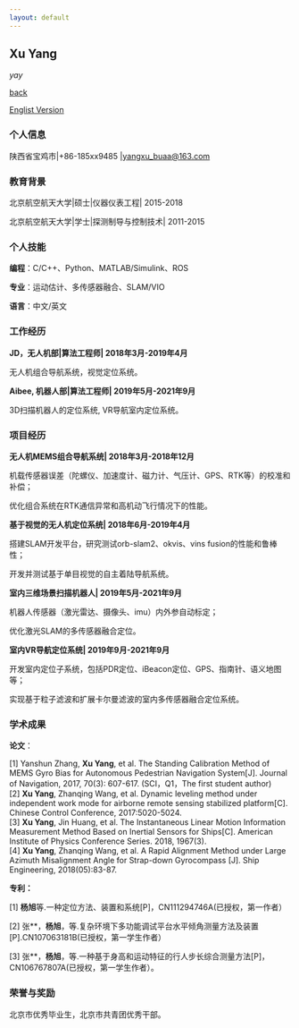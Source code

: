 ```yaml
---
layout: default
---
```


## Xu Yang

_yay_

[back](./)

[Englist Version](https://poplar1993.github.io/)

### 个人信息

陕西省宝鸡市|+86-185xx9485 |yangxu_buaa@163.com

### 教育背景

北京航空航天大学|硕士|仪器仪表工程| 2015-2018

北京航空航天大学|学士|探测制导与控制技术| 2011-2015

### 个人技能

**编程**：C/C++、Python、MATLAB/Simulink、ROS

**专业**：运动估计、多传感器融合、SLAM/VIO

**语言**：中文/英文

### 工作经历

**JD，无人机部|算法工程师| 2018年3月-2019年4月**

无人机组合导航系统，视觉定位系统。

**Aibee, 机器人部|算法工程师| 2019年5月-2021年9月**

3D扫描机器人的定位系统, VR导航室内定位系统。

### 项目经历

**无人机MEMS组合导航系统| 2018年3月-2018年12月**

机载传感器误差（陀螺仪、加速度计、磁力计、气压计、GPS、RTK等）的校准和补偿；

优化组合系统在RTK通信异常和高机动飞行情况下的性能。

**基于视觉的无人机定位系统| 2018年6月-2019年4月**

搭建SLAM开发平台，研究测试orb-slam2、okvis、vins fusion的性能和鲁棒性；

开发并测试基于单目视觉的自主着陆导航系统。

**室内三维场景扫描机器人| 2019年5月-2021年9月**

机器人传感器（激光雷达、摄像头、imu）内外参自动标定；

优化激光SLAM的多传感器融合定位。

**室内VR导航定位系统| 2019年9月-2021年9月**

开发室内定位子系统，包括PDR定位、iBeacon定位、GPS、指南针、语义地图等；

实现基于粒子滤波和扩展卡尔曼滤波的室内多传感器融合定位系统。

### 学术成果

**论文**：

[1]	Yanshun Zhang, **Xu Yang**, et al. The Standing Calibration Method of MEMS Gyro Bias for Autonomous Pedestrian Navigation System[J]. Journal of Navigation, 2017, 70(3): 607-617. (SCI，Q1，The first student author)  
[2]	**Xu Yang**, Zhanqing Wang, et al. Dynamic leveling method under independent work mode for airborne remote sensing stabilized platform[C]. Chinese Control Conference, 2017:5020-5024.  
[3]	**Xu Yang**, Jin Huang, et al. The Instantaneous Linear Motion Information Measurement Method Based on Inertial Sensors for Ships[C]. American Institute of Physics Conference Series. 2018, 1967(3).  
[4]	**Xu Yang**, Zhanqing Wang, et al. A Rapid Alignment Method under Large Azimuth Misalignment Angle for Strap-down Gyrocompass [J]. Ship Engineering, 2018(05):83-87.   

**专利：**

[1] **杨旭**等.一种定位方法、装置和系统[P]，CN111294746A(已授权，第一作者）

[2] 张**，**杨旭**，等.复杂环境下多功能调试平台水平倾角测量方法及装置[P].CN107063181B(已授权，第一学生作者）

[3] 张**，**杨旭**，等.一种基于身高和运动特征的行人步长综合测量方法[P]，CN106767807A(已授权，第一学生作者）。

### 荣誉与奖励

北京市优秀毕业生，北京市共青团优秀干部。